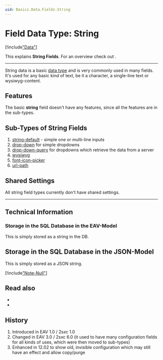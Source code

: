 ```yaml
---
uid: Basics.Data.Fields.String
---
```

# Field Data Type: String

[!include["Data"](~/basics/data/_shared-content-types.md)]

This explains **String Fields**. For an overview check out [](xref:Basics.Data.Index).

---


String data is a basic [data type](xref:Basics.Data.Fields.Index) and is very commonly used in many fields. It's used for any basic kind of text, be it a character, a single-line text or wysiwyg-content. 

## Features 
The basic **string** field doesn't have any features, since all the features are in the sub-types. 

## Sub-Types of String Fields

1. [string-default](xref:Basics.Data.Fields.String-Default) - simple one or multi-line inputs
1. [drop-down](xref:Basics.Data.Fields.String-Dropdown) for simple dropdowns
1. [drop-down-query](xref:Basics.Data.Fields.String-Dropdown-Query) for dropdowns which retrieve the data from a server
1. [wysiwyg](xref:Basics.Data.Fields.String-Wysiwyg)
1. [font-icon-picker](xref:Basics.Data.Fields.String-Font-Icon-Picker)
1. [url-path](xref:Basics.Data.Fields.String-Url-Path)

## Shared Settings

All string field types currently don't have shared settings. 

---

## Technical Information

### Storage in the SQL Database in the EAV-Model

This is simply stored as a string in the DB.

## Storage in the SQL Database in the JSON-Model

This is simply stored as a JSON string.

[!include["Note-Null"](./notes-null.md)]

## Read also

* [](xref:Tut.RazorBlade.Text.Has)
* [](xref:Tut.RazorBlade.Text.First)

## History

1. Introduced in EAV 1.0 / 2sxc 1.0
2. Changed in EAV 3.0 / 2sxc 6.0 (it used to have many configuration fields for all kinds of uses, which were then moved to sub-types)
3. Enhanced in 12.02 to show old, invisible configuration which may still have an effect and allow copy/purge